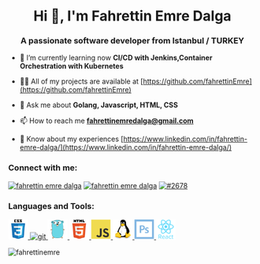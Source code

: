<h1 align="center">Hi 👋, I'm Fahrettin Emre Dalga</h1>
<h3 align="center">A passionate software developer from Istanbul / TURKEY</h3>

<!-- <p align="left"> <img src="https://komarev.com/ghpvc/?username=fahrettinemre&label=Profile%20views&color=0e75b6&style=flat" alt="fahrettinemre" /> </p> -->

- 🌱 I’m currently learning now **CI/CD with Jenkins,Container Orchestration with Kubernetes**

- 👨‍💻 All of my projects are available at [https://github.com/fahrettinEmre](https://github.com/fahrettinEmre)

- 💬 Ask me about **Golang, Javascript, HTML, CSS**

- 📫 How to reach me **fahrettinemredalga@gmail.com**

- 📄 Know about my experiences [https://www.linkedin.com/in/fahrettin-emre-dalga/](https://www.linkedin.com/in/fahrettin-emre-dalga/)

<h3 align="left">Connect with me:</h3>
<p align="left">
<a href="https://linkedin.com/in/fahrettin-emre-dalga" target="blank"><img align="center" src="https://raw.githubusercontent.com/rahuldkjain/github-profile-readme-generator/master/src/images/icons/Social/linked-in-alt.svg" alt="fahrettin emre dalga" height="30" width="40" /></a>
<a href="https://www.hackerrank.com/fahrettinemredalga1" target="blank"><img align="center" src="https://raw.githubusercontent.com/rahuldkjain/github-profile-readme-generator/master/src/images/icons/Social/hackerrank.svg" alt="fahrettin emre dalga" height="30" width="40" /></a>
<a href="https://discord.gg/#2678" target="blank"><img align="center" src="https://raw.githubusercontent.com/rahuldkjain/github-profile-readme-generator/master/src/images/icons/Social/discord.svg" alt="#2678" height="30" width="40" /></a>
</p>

<h3 align="left">Languages and Tools:</h3>
<p align="left"> <a href="https://www.w3schools.com/css/" target="_blank" rel="noreferrer"> <img src="https://raw.githubusercontent.com/devicons/devicon/master/icons/css3/css3-original-wordmark.svg" alt="css3" width="40" height="40"/> </a> <a href="https://git-scm.com/" target="_blank" rel="noreferrer"> <img src="https://www.vectorlogo.zone/logos/git-scm/git-scm-icon.svg" alt="git" width="40" height="40"/> </a> <a href="https://golang.org" target="_blank" rel="noreferrer"> <img src="https://raw.githubusercontent.com/devicons/devicon/master/icons/go/go-original.svg" alt="go" width="40" height="40"/> </a> <a href="https://www.w3.org/html/" target="_blank" rel="noreferrer"> <img src="https://raw.githubusercontent.com/devicons/devicon/master/icons/html5/html5-original-wordmark.svg" alt="html5" width="40" height="40"/> </a> <a href="https://developer.mozilla.org/en-US/docs/Web/JavaScript" target="_blank" rel="noreferrer"> <img src="https://raw.githubusercontent.com/devicons/devicon/master/icons/javascript/javascript-original.svg" alt="javascript" width="40" height="40"/> </a> <a href="https://www.linux.org/" target="_blank" rel="noreferrer"> <img src="https://raw.githubusercontent.com/devicons/devicon/master/icons/linux/linux-original.svg" alt="linux" width="40" height="40"/> </a> <a href="https://www.photoshop.com/en" target="_blank" rel="noreferrer"> <img src="https://raw.githubusercontent.com/devicons/devicon/master/icons/photoshop/photoshop-line.svg" alt="photoshop" width="40" height="40"/> </a> <a href="https://reactjs.org/" target="_blank" rel="noreferrer"> <img src="https://raw.githubusercontent.com/devicons/devicon/master/icons/react/react-original-wordmark.svg" alt="react" width="40" height="40"/> </a> </p>

<p><img align="center" src="https://github-readme-stats.vercel.app/api/top-langs?username=fahrettinemre&show_icons=true&locale=en&layout=compact" alt="fahrettinemre" /></p>
